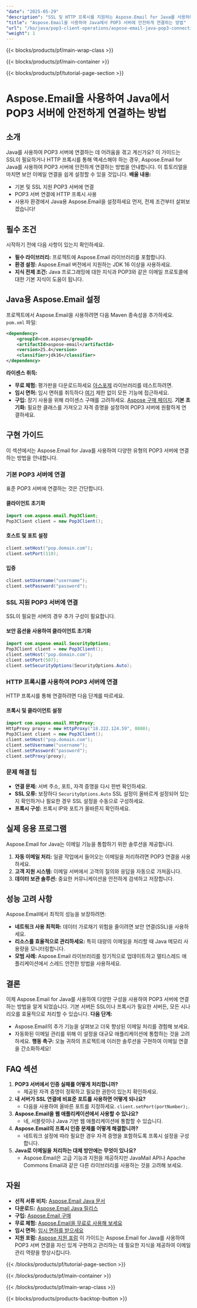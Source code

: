 ```yaml
---
"date": "2025-05-29"
"description": "SSL 및 HTTP 프록시를 지원하는 Aspose.Email for Java를 사용하여 POP3 서버에 안전하게 연결하는 방법을 알아보세요. 이메일 자동화 및 관리에 이상적입니다."
"title": "Aspose.Email을 사용하여 Java에서 POP3 서버에 안전하게 연결하는 방법"
"url": "/ko/java/pop3-client-operations/aspose-email-java-pop3-connection/"
"weight": 1
---
```


{{< blocks/products/pf/main-wrap-class >}}

{{< blocks/products/pf/main-container >}}

{{< blocks/products/pf/tutorial-page-section >}}
# Aspose.Email을 사용하여 Java에서 POP3 서버에 안전하게 연결하는 방법
## 소개
Java를 사용하여 POP3 서버에 연결하는 데 어려움을 겪고 계신가요? 이 가이드는 SSL이 필요하거나 HTTP 프록시를 통해 액세스해야 하는 경우, Aspose.Email for Java를 사용하여 POP3 서버에 안전하게 연결하는 방법을 안내합니다. 이 튜토리얼을 마치면 보안 이메일 연결을 쉽게 설정할 수 있을 것입니다.
**배울 내용:**
- 기본 및 SSL 지원 POP3 서버에 연결
- POP3 서버 연결에 HTTP 프록시 사용
- 사용자 환경에서 Java용 Aspose.Email을 설정하세요
먼저, 전제 조건부터 살펴보겠습니다!
## 필수 조건
시작하기 전에 다음 사항이 있는지 확인하세요.
- **필수 라이브러리:** 프로젝트에 Aspose.Email 라이브러리를 포함합니다.
- **환경 설정:** Aspose.Email 버전에서 지원하는 JDK 16 이상을 사용하세요.
- **지식 전제 조건:** Java 프로그래밍에 대한 지식과 POP3와 같은 이메일 프로토콜에 대한 기본 지식이 도움이 됩니다.
## Java용 Aspose.Email 설정
프로젝트에서 Aspose.Email을 사용하려면 다음 Maven 종속성을 추가하세요. `pom.xml` 파일:
```xml
<dependency>
    <groupId>com.aspose</groupId>
    <artifactId>aspose-email</artifactId>
    <version>25.4</version>
    <classifier>jdk16</classifier>
</dependency>
```
**라이센스 취득:**
- **무료 체험:** 평가판을 다운로드하세요 [아스포제](https://releases.aspose.com/email/java/) 라이브러리를 테스트하려면.
- **임시 면허:** 임시 면허를 취득하다 [여기](https://purchase.aspose.com/temporary-license/) 제한 없이 모든 기능에 접근하세요.
- **구입:** 장기 사용을 위해 라이센스 구매를 고려하세요. [Aspose 구매 페이지](https://purchase.aspose.com/buy).
**기본 초기화:**
필요한 클래스를 가져오고 자격 증명을 설정하여 POP3 서버에 원활하게 연결하세요.
## 구현 가이드
이 섹션에서는 Aspose.Email for Java를 사용하여 다양한 유형의 POP3 서버에 연결하는 방법을 안내합니다.
### 기본 POP3 서버에 연결
표준 POP3 서버에 연결하는 것은 간단합니다.
#### 클라이언트 초기화
```java
import com.aspose.email.Pop3Client;
Pop3Client client = new Pop3Client();
```
#### 호스트 및 포트 설정
```java
client.setHost("pop.domain.com");
client.setPort(110);
```
#### 입증
```java
client.setUsername("username");
client.setPassword("password");
```
### SSL 지원 POP3 서버에 연결
SSL이 필요한 서버의 경우 추가 구성이 필요합니다.
#### 보안 옵션을 사용하여 클라이언트 초기화
```java
import com.aspose.email.SecurityOptions;
Pop3Client client = new Pop3Client();
client.setHost("pop.domain.com");
client.setPort(587);
client.setSecurityOptions(SecurityOptions.Auto);
```
### HTTP 프록시를 사용하여 POP3 서버에 연결
HTTP 프록시를 통해 연결하려면 다음 단계를 따르세요.
#### 프록시 및 클라이언트 설정
```java
import com.aspose.email.HttpProxy;
HttpProxy proxy = new HttpProxy("18.222.124.59", 8080);
Pop3Client client = new Pop3Client();
client.setHost("pop.domain.com");
client.setUsername("username");
client.setPassword("password");
client.setProxy(proxy);
```
### 문제 해결 팁
- **연결 문제:** 서버 주소, 포트, 자격 증명을 다시 한번 확인하세요.
- **SSL 오류:** 보장하다 `SecurityOptions.Auto` SSL 설정이 올바르게 설정되어 있는지 확인하거나 필요한 경우 SSL 설정을 수동으로 구성하세요.
- **프록시 구성:** 프록시 IP와 포트가 올바른지 확인하세요.
## 실제 응용 프로그램
Aspose.Email for Java는 이메일 기능을 통합하기 위한 솔루션을 제공합니다.
1. **자동 이메일 처리:** 일괄 작업에서 들어오는 이메일을 처리하려면 POP3 연결을 사용하세요.
2. **고객 지원 시스템:** 이메일 서버에서 고객의 질의와 응답을 자동으로 가져옵니다.
3. **데이터 보관 솔루션:** 중요한 커뮤니케이션을 안전하게 검색하고 저장합니다.
## 성능 고려 사항
Aspose.Email에서 최적의 성능을 보장하려면:
- **네트워크 사용 최적화:** 데이터 가로채기 위험을 줄이려면 보안 연결(SSL)을 사용하세요.
- **리소스를 효율적으로 관리하세요:** 특히 대량의 이메일을 처리할 때 Java 메모리 사용량을 모니터링합니다.
- **모범 사례:** Aspose.Email 라이브러리를 정기적으로 업데이트하고 멀티스레드 애플리케이션에서 스레드 안전한 방법을 사용하세요.
## 결론
이제 Aspose.Email for Java를 사용하여 다양한 구성을 사용하여 POP3 서버에 연결하는 방법을 알게 되었습니다. 기본 서버든 SSL이나 프록시가 필요한 서버든, 모든 시나리오를 효율적으로 처리할 수 있습니다.
**다음 단계:**
- Aspose.Email의 추가 기능을 살펴보고 더욱 향상된 이메일 처리를 경험해 보세요.
- 자동화된 이메일 관리를 위해 이 설정을 대규모 애플리케이션에 통합하는 것을 고려하세요.
**행동 촉구:** 오늘 귀하의 프로젝트에 이러한 솔루션을 구현하여 이메일 연결을 간소화하세요!
## FAQ 섹션
1. **POP3 서버에서 인증 실패를 어떻게 처리합니까?**
   - 제공된 자격 증명이 정확하고 필요한 권한이 있는지 확인하세요.
2. **내 서버가 SSL 연결에 비표준 포트를 사용하면 어떻게 되나요?**
   - 다음을 사용하여 올바른 포트를 지정하세요. `client.setPort(portNumber);`.
3. **Aspose.Email을 웹 애플리케이션에서 사용할 수 있나요?**
   - 네, 서블릿이나 Java 기반 웹 애플리케이션에 통합할 수 있습니다.
4. **Aspose.Email의 프록시 인증 문제를 어떻게 해결합니까?**
   - 네트워크 설정에 따라 필요한 경우 자격 증명을 포함하도록 프록시 설정을 구성합니다.
5. **Java로 이메일을 처리하는 대체 방안에는 무엇이 있나요?**
   - Aspose.Email은 고급 기능과 지원을 제공하지만 JavaMail API나 Apache Commons Email과 같은 다른 라이브러리를 사용하는 것을 고려해 보세요.
## 자원
- **선적 서류 비치:** [Aspose.Email Java 문서](https://reference.aspose.com/email/java/)
- **다운로드:** [Aspose.Email Java 릴리스](https://releases.aspose.com/email/java/)
- **구입:** [Aspose.Email 구매](https://purchase.aspose.com/buy)
- **무료 체험:** [Aspose.Email을 무료로 사용해 보세요](https://releases.aspose.com/email/java/)
- **임시 면허:** [임시 면허를 받으세요](https://purchase.aspose.com/temporary-license/)
- **지원 포럼:** [Aspose 지원 포럼](https://forum.aspose.com/c/email/10)
이 가이드는 Aspose.Email for Java를 사용하여 POP3 서버 연결을 자신 있게 구현하고 관리하는 데 필요한 지식을 제공하여 이메일 관리 역량을 향상시킵니다.

{{< /blocks/products/pf/tutorial-page-section >}}

{{< /blocks/products/pf/main-container >}}

{{< /blocks/products/pf/main-wrap-class >}}

{{< blocks/products/products-backtop-button >}}